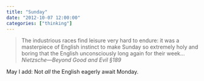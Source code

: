 ```yaml
---
title: "Sunday"
date: "2012-10-07 12:00:00"
categories: ["thinking"]
---
```



> The industrious races find leisure very hard to endure: it was a masterpiece of English instinct to make Sunday so extremely holy and boring that the English unconsciously long again for their week&hellip; <cite>Nietzsche&#8212;Beyond Good and Evil §189</cite>

May I add: Not _all_ the English eagerly await Monday.
